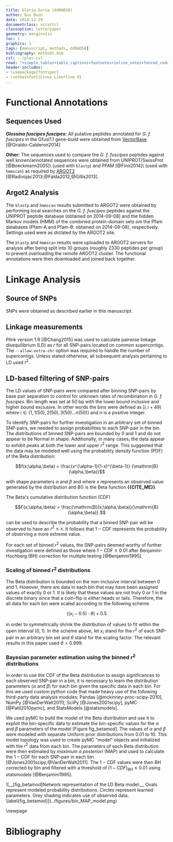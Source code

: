 ```yaml
---
title: Gloria-Soria (ddRAD58)
author: Gus Dunn
date: 2014-12-29
documentclass: scrartcl
classoption: letterpaper
geometry: margin=1in
toc: 1
graphics: 1
tags: [manuscript, methods, ddRAD58]
bibliography: methods.bib
csl: ../plos.csl
read: "+simple_tables+table_captions+footnotes+inline_notes+fenced_code_blocks+fenced_code_attributes+fancy_lists+definition_lists+superscript+subscript+tex_math_dollars"
header-includes: 
- \usepackage{fontspec}
- \setmainfont{Linux Libertine O}
...
```



# Functional Annotations #

## Sequences Used ##

___Glossina fuscipes fuscipes:___
All putative peptides annotated for _G. f. fuscipes_ in the GfusI1.1 gene-build were obtained from [VectorBase](link_address) [@Giraldo-Calderon2014]

__Other:__
The sequences used to compare the _G. f. fuscipes_ peptides against well known/annotated sequences were obtained from UNIPROT/SwissProt [@Boeckmann2005]\ (used with `blastp`) and PFAM [@Finn2014]\ (used with `hmmscan`) as required by [ARGOT2](link_address) [@Radivojac2013;@Falda2012;@Gillis2013].


## Argot2 Analysis ##

The `blastp` and `hmmscan` results submitted to ARGOT2 were obtained by performing local searches on the _G. f. fuscipes_ peptides against the UNIPROT peptide database (obtained on 2014-09-08) and the hidden Markov models (HMM) of the combined protein-domain sets om the Pfam databases (Pfam-A and Pfam-B: obtained on 2014-09-08), respectively.
Settings used were as dictated by the ARGOT2 site.

<!-- Settings used were as dictated by the ARGOT2 site and summarized here.

For `blastp`: 

~~~~~~~~ {.bash}
blastp -outfmt "6 qseqid sseqid evalue " -query GFUSI1_1_PEPTIDES \
    -db UNIPROT_PEPTIDES -out OUTPUT_FILE
~~~~~~~~~~~~~~~~~~~

For `hmmscan`:

~~~~~~~~ {.bash}
hmmscan --tblout OUTPUT_FILE PFAMA_AND_PFAMB_DOMAINS GFUSI1_1_PEPTIDES
~~~~~~~~~~~~~~~~~~~ -->

The `blastp` and `hmmscan` results were uploaded to ARGOT2 servers for analysis after being split into 10 groups (roughly 2330 peptides per group) to prevent overloading the remote ARGOT2 cluster.
The functional annotations were then downloaded and joined back together.

# Linkage Analysis #

## Source of SNPs ##

SNPs were obtained as described earlier in this manuscript.

## Linkage measurements ##
<!-- ~~~~~~~~ {.bash}
plink --vcf tsetseFINAL_14Oct2014_f2_53.recode.renamed_scaffolds.maf0_05.vcf \
--allow-extra-chr \
--r gz with-freqs dprime \
--out plink_out/tsetseFINAL_14Oct2014_f2_53.recode.renamed_scaffolds.maf0_05.vcf/ld/r_none_freqs_dprime
~~~~~~~~~~~~~~~~~~~ -->

Plink version 1.9 [@Chang2015] was used to calculate pairwise linkage disequilibrium (LD) as $r$ for all SNP-pairs located on common supercontigs.
The `--allow-extra-chr` option was required to handle the number of supercontigs.
Unless stated otherwise, all subsequent analysis pertaining to LD used $r^2$.

## LD-based filtering of SNP-pairs ##

The LD values of SNP-pairs were compared after binning SNP-pairs by base pair separation to control for unknown rates of recombination in _G. f. fuscipes_.
Bin length was set at 50 bp with the lower bound inclusive and higher bound exclusive. 
In other words the bins were defined as $[i, i + 49)$ where $i \in \{1,1(50),2(50),3(50) ... n(50)\}$ and $n$ is a positive integer.

To identify SNP-pairs for further investigation in an arbitrary set of binned SNP-pairs, we needed to assign probabilities to each SNP-pair in the bin. 
The distributions of binned SNP-pairs are bounded by 0 and 1 and do not appear to be Normal in shape.
Additionally, in many cases, the data appear to exhibit peaks at both the lower and upper $r^2$ range.
This suggested that the data may be modeled well using the probability density function (PDF) of the Beta distribution:

$$f(x;\alpha,\beta) = \frac{x^{\alpha-1}(1-x)^{\beta-1}} {\mathrm{B}(\alpha,\beta)}$$

with shape parameters $\alpha$ and $\beta$ and where $x$ represents an observed value generated by the distribution and $\mathrm{B}()$ is the Beta function __{{CITE_ME}}__.


The Beta's cumulative distribution function (CDF) 

$$F(x;\alpha,\beta) = \frac{\mathrm{B}(x;\alpha,\beta)}{\mathrm{B}(\alpha,\beta)} $$

can be used to describe the probability that a binned SNP-pair will be observed to have an $r^2 \le x$.
It follows that $1-\mathrm{CDF}$ represents the probability of observing a more extreme value.

For each set of binned $r^2$ values, the SNP-pairs deemed worthy of further investigation were defined as those where $1-\mathrm{CDF} \le 0.01$ after Benjamini-Hochberg (BH) correction for multiple testing [@Benjamini1995].

### Scaling of binned $r^2$ distributions ###

The Beta distribution is bounded on the non-inclusive interval between 0 and 1.
However, there are data in each bin that may have been assigned values of exactly 0 or 1.
It is likely that these values are not truly 0 or 1 in the discrete binary since that a coin-flip is _either_ heads or tails.
Therefore, the all data for each bin were scaled according to the following scheme 

$$((x_i - 0.5)\cdot \theta) + 0.5$$

in order to symmetrically shrink the distribution of values to fit within the open interval $(0,1)$.
In the scheme above, let $x_i$ stand for the $r^2$ of each SNP-pair in an arbitrary bin set and $\theta$ stand for the scaling factor.
The relevant results in this paper used $\theta = 0.999$.

### Bayesian parameter estimation using the binned $r^2$ distributions ###

In order to use the CDF of the Beta distribution to assign significances to each observed SNP-pair in a bin, it is necessary to learn the distribution parameters ($\alpha$ and $\beta$) for each bin given the specific data in each bin.
For this we used custom python code that made heavy use of the following third-party data analysis modules: Pandas [@mckinney-proc-scipy-2010], NumPy [@VanDerWalt2011], SciPy [@Jones2001scipy], pyMC [@Patil2010pymc],  and StatsModels  [@statsmodels].

We used pyMC to build the model of the Beta distribution and use it to exploit the bin-specific data to estimate the bin-specific values for the $\alpha$ and $\beta$ parameters of the model [Figure fig_betamod].
The values of $\alpha$ and $\beta$ were modeled with separate Uniform prior distributions from 0.01 to 10.
This model topology was used to create pyMC "model" objects and initialized with the $r^2$ data from each bin.
The parameters of each Beta distribution were then estimated by _maximum a posteriori_ (MAP) and used to calculate the $1-\mathrm{CDF}$ for each SNP-pair in each bin [@Jones2001scipy;@VanDerWalt2011].
The $1-\mathrm{CDF}$ values were then BH corrected by bin and filtered with a threshold of $(1-CDF)_{BH} \le 0.01$ using statsmodels [@Benjamini1995].


<div id="fig_betamod">
![__[fig_betamod]Network representation of the LD Beta model:__ Ovals represent modeled probability distributions. Circles represent learned parameters. Grey shading indicates use of observed data. \label{fig_betamod}](../figures/bin_MAP_model.png)

</div>

<!-- ################################################################## -->
\newpage
<!-- ################################################################## -->

# Bibliography #